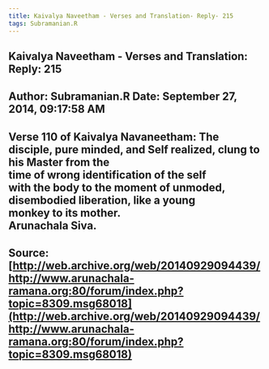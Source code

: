 ```yaml
--- 
title: Kaivalya Naveetham - Verses and Translation- Reply- 215   
tags: Subramanian.R  
---  
```

##  Kaivalya Naveetham - Verses and Translation: Reply: 215  
Author: Subramanian.R       Date: September 27, 2014, 09:17:58 AM  
---  
Verse 110 of Kaivalya Navaneetham: The disciple, pure minded, and Self realized, clung to his Master from the  
time of wrong identification of the self   
with the body to the moment of unmoded, disembodied liberation, like a young  
monkey to its mother.   
Arunachala Siva.
 ---  
Source:[http://web.archive.org/web/20140929094439/http://www.arunachala-ramana.org:80/forum/index.php?topic=8309.msg68018](http://web.archive.org/web/20140929094439/http://www.arunachala-ramana.org:80/forum/index.php?topic=8309.msg68018)   
---  

